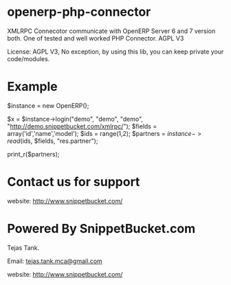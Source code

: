openerp-php-connector
=====================

XMLRPC Connecotor communicate with OpenERP Server 6 and 7 version both.
One of tested and well worked PHP Connector. AGPL V3

License: AGPL V3, No exception, by using this lib, you can keep private your code/modules.


Example
=======

$instance = new OpenERP();

$x = $instance->login("demo", "demo", "demo", "http://demo.snippetbucket.com/xmlrpc/");
$fields = array('id','name','model');
$ids = range(1,2);
$partners = $instance->read($ids, $fields, "res.partner");


print_r($partners);

Contact us for support
======================
website: http://www.snippetbucket.com/



Powered By SnippetBucket.com
============================
Tejas Tank.

Email: tejas.tank.mca@gmail.com

website: http://www.snippetbucket.com/


